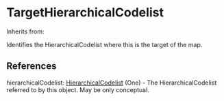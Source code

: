 
# TargetHierarchicalCodelist

Inherits from: [](..//.md)



Identifies the HierarchicalCodelist where this is the target of the map.



## References

hierarchicalCodelist: [HierarchicalCodelist](../HierarchicalCodelists/HierarchicalCodelist.md) (One) - The HierarchicalCodelist referred to by this object. May be only conceptual.




